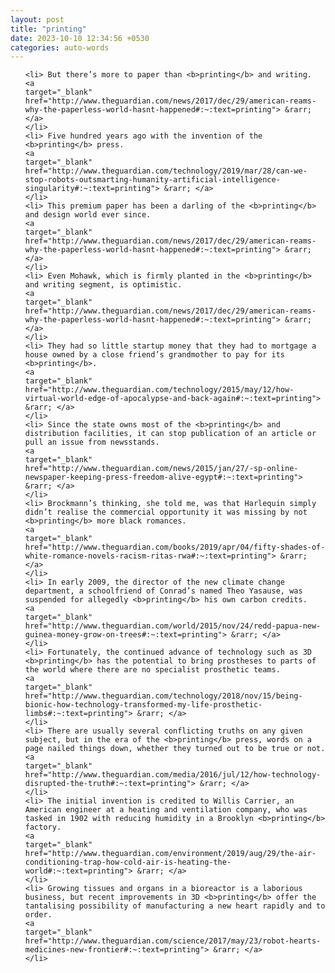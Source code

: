 ```yaml
---
layout: post
title: "printing"
date: 2023-10-10 12:34:56 +0530
categories: auto-words
---
```

<ol>

    <li> But there’s more to paper than <b>printing</b> and writing.
    <a 
    target="_blank" 
    href="http://www.theguardian.com/news/2017/dec/29/american-reams-why-the-paperless-world-hasnt-happened#:~:text=printing"> &rarr; </a>
    </li>
    <li> Five hundred years ago with the invention of the <b>printing</b> press.
    <a 
    target="_blank" 
    href="http://www.theguardian.com/technology/2019/mar/28/can-we-stop-robots-outsmarting-humanity-artificial-intelligence-singularity#:~:text=printing"> &rarr; </a>
    </li>
    <li> This premium paper has been a darling of the <b>printing</b> and design world ever since.
    <a 
    target="_blank" 
    href="http://www.theguardian.com/news/2017/dec/29/american-reams-why-the-paperless-world-hasnt-happened#:~:text=printing"> &rarr; </a>
    </li>
    <li> Even Mohawk, which is firmly planted in the <b>printing</b> and writing segment, is optimistic.
    <a 
    target="_blank" 
    href="http://www.theguardian.com/news/2017/dec/29/american-reams-why-the-paperless-world-hasnt-happened#:~:text=printing"> &rarr; </a>
    </li>
    <li> They had so little startup money that they had to mortgage a house owned by a close friend’s grandmother to pay for its <b>printing</b>.
    <a 
    target="_blank" 
    href="http://www.theguardian.com/technology/2015/may/12/how-virtual-world-edge-of-apocalypse-and-back-again#:~:text=printing"> &rarr; </a>
    </li>
    <li> Since the state owns most of the <b>printing</b> and distribution facilities, it can stop publication of an article or pull an issue from newsstands.
    <a 
    target="_blank" 
    href="http://www.theguardian.com/news/2015/jan/27/-sp-online-newspaper-keeping-press-freedom-alive-egypt#:~:text=printing"> &rarr; </a>
    </li>
    <li> Brockmann’s thinking, she told me, was that Harlequin simply didn’t realise the commercial opportunity it was missing by not <b>printing</b> more black romances.
    <a 
    target="_blank" 
    href="http://www.theguardian.com/books/2019/apr/04/fifty-shades-of-white-romance-novels-racism-ritas-rwa#:~:text=printing"> &rarr; </a>
    </li>
    <li> In early 2009, the director of the new climate change department, a schoolfriend of Conrad’s named Theo Yasause, was suspended for allegedly <b>printing</b> his own carbon credits.
    <a 
    target="_blank" 
    href="http://www.theguardian.com/world/2015/nov/24/redd-papua-new-guinea-money-grow-on-trees#:~:text=printing"> &rarr; </a>
    </li>
    <li> Fortunately, the continued advance of technology such as 3D <b>printing</b> has the potential to bring prostheses to parts of the world where there are no specialist prosthetic teams.
    <a 
    target="_blank" 
    href="http://www.theguardian.com/technology/2018/nov/15/being-bionic-how-technology-transformed-my-life-prosthetic-limbs#:~:text=printing"> &rarr; </a>
    </li>
    <li> There are usually several conflicting truths on any given subject, but in the era of the <b>printing</b> press, words on a page nailed things down, whether they turned out to be true or not.
    <a 
    target="_blank" 
    href="http://www.theguardian.com/media/2016/jul/12/how-technology-disrupted-the-truth#:~:text=printing"> &rarr; </a>
    </li>
    <li> The initial invention is credited to Willis Carrier, an American engineer at a heating and ventilation company, who was tasked in 1902 with reducing humidity in a Brooklyn <b>printing</b> factory.
    <a 
    target="_blank" 
    href="http://www.theguardian.com/environment/2019/aug/29/the-air-conditioning-trap-how-cold-air-is-heating-the-world#:~:text=printing"> &rarr; </a>
    </li>
    <li> Growing tissues and organs in a bioreactor is a laborious business, but recent improvements in 3D <b>printing</b> offer the tantalising possibility of manufacturing a new heart rapidly and to order.
    <a 
    target="_blank" 
    href="http://www.theguardian.com/science/2017/may/23/robot-hearts-medicines-new-frontier#:~:text=printing"> &rarr; </a>
    </li>
